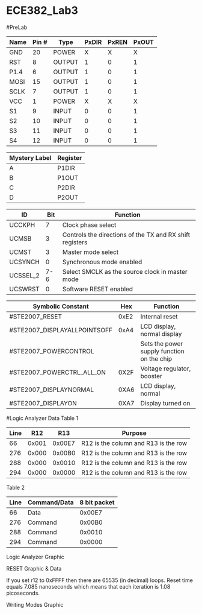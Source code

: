 ECE382_Lab3
===========

#PreLab 

|Name	| Pin #	| Type | PxDIR	| PxREN	| PxOUT |
|-----|-------|------|--------|-------|-------|
| GND	|  20	  |POWER |	 X    |   X   |  	X   |
| RST	|   8	  |OUTPUT|	 1    |   0   |  	1   |
|P1.4 |   6	  |OUTPUT|	 1    |   0   |  	1   |
| MOSI|  15	  |OUTPUT|	 1    |   0   |  	1   |
| SCLK|  7	  |OUTPUT|	 1    |   0   |  	1   |
| VCC |  1	  |POWER |	 X    |   X   |  	X   |
| S1	|  9	  |INPUT |	 0    |   0   |  	1   |
| S2	|  10	  |INPUT |	 0    |   0   |  	1   |
| S3	|  11	  |INPUT |	 0    |   0   |  	1   |
| S4	|  12	  |INPUT |	 0    |   0   |  	1   |

| Mystery Label | Register |
|---------------|----------|
|      A        |  P1DIR   |
|      B        |  P1OUT   |
|      C        |  P2DIR   |
|      D        |  P2OUT   |

| ID     | Bit | Function                                                 |
|--------|-----|----------------------------------------------------------|
|UCCKPH  |  7  | Clock phase select                                       | 
|UCMSB   |  3  | Controls the directions of the TX and RX shift registers | 
|UCMST   |  3  | Master mode select                                       | 
|UCSYNCH |  0  | Synchronous mode enabled                                 | 
|UCSSEL_2| 7-6 | Select SMCLK as the source clock in master mode          | 
|UCSWRST |  0  | Software RESET enabled                                   | 

| Symbolic Constant | Hex | Function |
|-------------------|-----|----------|
| #STE2007_RESET    |0xE2 | Internal reset |
| #STE2007_DISPLAYALLPOINTSOFF | 0xA4 | LCD display, normal display |
| #STE2007_POWERCONTROL |      | Sets the power supply function on the chip |
| #STE2007_POWERCTRL_ALL_ON | 0X2F | Voltage regulator, booster |
| #STE2007_DISPLAYNORMAL | 0XA6 | LCD display, normal |
| #STE2007_DISPLAYON | 0XA7 | Display turned on |


#Logic Analyzer Data
Table 1

| Line |  R12  |  R13   | Purpose                              |
|------|-------|--------|--------------------------------------|
|  66  | 0x001 | 0x00E7 | R12 is the column and R13 is the row |
|  276 | 0x000 | 0x00B0 | R12 is the column and R13 is the row |
|  288 | 0x000 | 0x0010 | R12 is the column and R13 is the row |
|  294 | 0x000 | 0x0000 | R12 is the column and R13 is the row |

Table 2

| Line |  Command/Data  | 8 bit packet   |
|------|----------------|----------------|
|  66  |      Data      |    0x00E7      |
|  276 |      Command   |    0x00B0      |
|  288 |      Command   |    0x0010      |
|  294 |      Command   |    0x0000      |

Logic Analyzer Graphic

RESET Graphic & Data

If you set r12 to 0xFFFF then there are 65535 (in decimal) loops. Reset time equals 7.085 nanoseconds which means that each iteration is 1.08 picoseconds. 

Writing Modes Graphic
